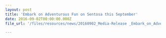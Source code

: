```yaml
---
layout: post
title: 'Embark on Adventurous Fun on Sentosa this September'
date: 2016-09-02T00:00:00.000Z
file_url: '/files/resources/news/20160902_Media-Release _Embark_on_Adventurous_Fun_on_Sentosa_this_September.pdf'

---
```

